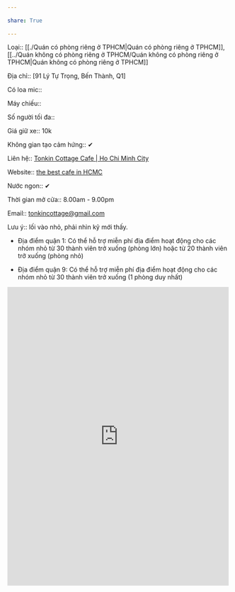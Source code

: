 ---  
share: True  
---  
Loại:: [[./Quán có phòng riêng ở TPHCM|Quán có phòng riêng ở TPHCM]], [[../Quán không có phòng riêng ở TPHCM/Quán không có phòng riêng ở TPHCM|Quán không có phòng riêng ở TPHCM]]  
Địa chỉ:: [91 Lý Tự Trọng, Bến Thành, Q1]  
Có loa mic::   
Máy chiếu::   
Số người tối đa::   
Giá giữ xe:: 10k  
Không gian tạo cảm hứng:: ✔  
Liên hệ:: [Tonkin Cottage Cafe | Ho Chi Minh City](https://www.facebook.com/tonkincottage91ltt)  
Website:: [the best cafe in HCMC](https://sites.google.com/view/thebestcafeinhcmc/the-best-local-coffee?authuser=0)  
Nước ngon:: ✔  
Thời gian mở cửa:: 8.00am - 9.00pm  
Email:: [tonkincottage@gmail.com](mailto:tonkincottage@gmail.com)  
Lưu ý:: lối vào nhỏ, phải nhìn kỹ mới thấy.  
  
- Địa điểm quận 1: Có thể hỗ trợ miễn phí địa điểm hoạt động cho các nhóm nhỏ từ 30 thành viên trở xuống (phòng lớn) hoặc từ 20 thành viên trở xuống (phòng nhỏ)  
  
- Địa điểm quận 9: Có thể hỗ trợ miễn phí địa điểm hoạt động cho các nhóm nhỏ từ 30 thành viên trở xuống (1 phòng duy nhất)  
  
<iframe src="https://www.facebook.com/plugins/post.php?href=https%3A%2F%2Fwww.facebook.com%2Ftonkincottage91ltt%2Fposts%2Fpfbid02DA6uYzsJT7nmyJ9mMkaEp5bxtftDhmwHRL8fZGCmUoifvGKzrimkdehtDkZdzrwBl&show_text=true&width=500" width="500" height="674" style="border:none;overflow:hidden" scrolling="no" frameborder="0" allowfullscreen="true" allow="autoplay; clipboard-write; encrypted-media; picture-in-picture; web-share"></iframe>